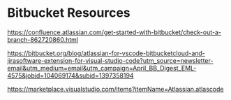 # Bitbucket Resources

https://confluence.atlassian.com/get-started-with-bitbucket/check-out-a-branch-862720860.html

https://bitbucket.org/blog/atlassian-for-vscode-bitbucketcloud-and-jirasoftware-extension-for-visual-studio-code?utm_source=newsletter-email&utm_medium=email&utm_campaign=April_BB_Digest_EML-4575&jobid=104069174&subid=1397358194

https://marketplace.visualstudio.com/items?itemName=Atlassian.atlascode

